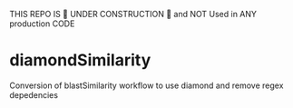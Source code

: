 THIS REPO IS 🚧 UNDER CONSTRUCTION 🚧 and NOT Used in ANY production CODE
# diamondSimilarity
Conversion of blastSimilarity workflow to use diamond and remove regex depedencies
